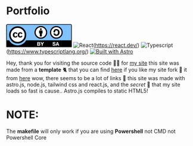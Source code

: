 # Portfolio

![CC-BY-SA](cc.svg) ![React](https://camo.githubusercontent.com/97458bf821a253c5b545eaaf3ed4dfd88bd058d4152f2405cc2f8d363285e1ef/68747470733a2f2f696d672e736869656c64732e696f2f62616467652f72656163742532302d2532333230323332612e7376673f267374796c653d666f722d7468652d6261646765266c6f676f3d7265616374266c6f676f436f6c6f723d253233363144414642)(https://react.dev/) ![Typescript](https://camo.githubusercontent.com/22d96b83ed916b59d520e05697c02931d5f2b93474343ca64d4f1188b8e2b59d/68747470733a2f2f696d672e736869656c64732e696f2f62616467652f747970657363726970742532302d2532333030374143432e7376673f267374796c653d666f722d7468652d6261646765266c6f676f3d74797065736372697074266c6f676f436f6c6f723d7768697465)(https://www.typescriptlang.org/) [![Built with Astro](https://astro.badg.es/v2/built-with-astro/small.svg)](https://astro.build)

Hey, thank you for visiting the source code 🧑‍💻 for [my site](ranukadinsitha.github.io) this site was made from a **template** 🐈 that you can find [here](https://github.com/thevrus/vrus.vercel.app) if you like my site fork 🍴 it from [here](https://github.com/thevrus/vrus.vercel.app) wow, there seems to be a lot of links 🔗 this site was made with astro.js, node.js, tailwind css and react.js, and the <i>secret</i> 🤫 that my site loads so fast is cause.. Astro.js compiles to static HTML5!    

# NOTE:

The **makefile** will only work if you are using **Powershell** not CMD not Powershell Core
